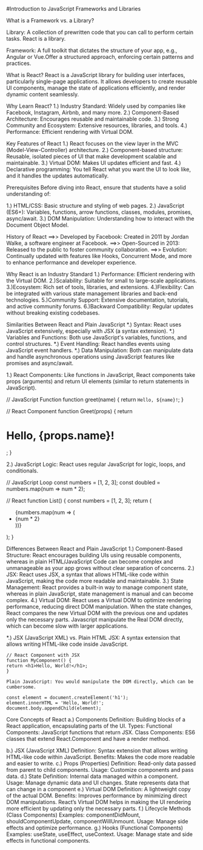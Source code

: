 #Introduction to JavaScript Frameworks and Libraries

What is a Framework vs. a Library?

Library: A collection of prewritten code that you can call to perform certain tasks. React is a library.

Framework: A full toolkit that dictates the structure of your app, e.g., Angular or Vue.Offer a structured approach, enforcing certain patterns and practices.


What is React?
React is a JavaScript library for building user interfaces, particularly single-page applications. It allows developers to create reusable UI components, manage the state of applications efficiently, and render dynamic content seamlessly.



Why Learn React?
1.) Industry Standard: Widely used by companies like Facebook, Instagram, Airbnb, and many more.
2.) Component-Based Architecture: Encourages reusable and maintainable code.
3.) Strong Community and Ecosystem: Extensive resources, libraries, and tools.
4.) Performance: Efficient rendering with Virtual DOM.



Key Features of React
1.) React focuses on the view layer in the MVC (Model-View-Controller) architecture.
2.) Component-based structure: Reusable, isolated pieces of UI that make development scalable and maintainable.
3.) Virtual DOM: Makes UI updates efficient and fast.
4.) Declarative programming: You tell React what you want the UI to look like, and it handles the updates automatically.



Prerequisites
Before diving into React, ensure that students have a solid understanding of:

1.) HTML/CSS: Basic structure and styling of web pages.
2.) JavaScript (ES6+): Variables, functions, arrow functions, classes, modules, promises, async/await.
3.) DOM Manipulation: Understanding how to interact with the Document Object Model.


History of React
==>> Developed by Facebook: Created in 2011 by Jordan Walke, a software engineer at Facebook.
==>> Open-Sourced in 2013: Released to the public to foster community collaboration.
==>> Evolution: Continually updated with features like Hooks, Concurrent Mode, and more to enhance performance and developer experience.


 Why React is an Industry Standard
1.) Performance: Efficient rendering with the Virtual DOM.
2.)Scalability: Suitable for small to large-scale applications.
3.)Ecosystem: Rich set of tools, libraries, and extensions.
4.)Flexibility: Can be integrated with various state management libraries and back-end technologies.
5.)Community Support: Extensive documentation, tutorials, and active community forums.
6.)Backward Compatibility: Regular updates without breaking existing codebases.


Similarities Between React and Plain JavaScript
*.) Syntax: React uses JavaScript extensively, especially with JSX (a syntax extension).
*.) Variables and Functions: Both use JavaScript's variables, functions, and control structures.
*.) Event Handling: React handles events using JavaScript event handlers.
*.) Data Manipulation: Both can manipulate data and handle asynchronous operations using JavaScript features like promises and async/await.

1.) React Components: Like functions in JavaScript, React components take props (arguments) and return UI elements (similar to return statements in JavaScript).


// JavaScript Function
function greet(name) {
  return `Hello, ${name}!`;
}

// React Component
function Greet(props) {
  return <h1>Hello, {props.name}!</h1>;
}


2.) JavaScript Logic: React uses regular JavaScript for logic, loops, and conditionals.


// JavaScript Loop
const numbers = [1, 2, 3];
const doubled = numbers.map(num => num * 2);

// React
function List() {
  const numbers = [1, 2, 3];
  return (
    <ul>
      {numbers.map(num => (
        <li key={num}>{num * 2}</li>
      ))}
    </ul>
  );
}




Differences Between React and Plain JavaScript
1.) Component-Based Structure: React encourages building UIs using reusable components, whereas in plain HTML/JavaScript Code can become complex and unmanageable as your app grows without clear separation of concerns.
2.) JSX: React uses JSX, a syntax that allows HTML-like code within JavaScript, making the code more readable and maintainable.
3.) State Management: React provides a built-in way to manage component state, whereas in plain JavaScript, state management is manual and can become complex.
4.) Virtual DOM: React uses a Virtual DOM to optimize rendering performance, reducing direct DOM manipulation. When the state changes, React compares the new Virtual DOM with the previous one and updates only the necessary parts. Javascript manipulate the Real DOM directly, which can become slow with larger applications.


*.) JSX (JavaScript XML) vs. Plain HTML
    JSX: A syntax extension that allows writing HTML-like code inside JavaScript.

    // React Component with JSX
    function MyComponent() {
    return <h1>Hello, World!</h1>;
    }

    Plain JavaScript: You would manipulate the DOM directly, which can be cumbersome.

    const element = document.createElement('h1');
    element.innerHTML = 'Hello, World!';
    document.body.appendChild(element);


 Core Concepts of React
a.) Components
    Definition: Building blocks of a React application, encapsulating parts of the UI.
    Types:
    Functional Components: JavaScript functions that return JSX.
    Class Components: ES6 classes that extend React.Component and have a render method.

b.) JSX (JavaScript XML)
    Definition: Syntax extension that allows writing HTML-like code within JavaScript.
    Benefits: Makes the code more readable and easier to write.
c.) Props (Properties)
    Definition: Read-only data passed from parent to child components.
    Usage: Customize components and pass data.
d.) State
    Definition: Internal data managed within a component.
    Usage: Manage dynamic data and UI changes.
    State represents data that can change in a component
e.) Virtual DOM
    Definition: A lightweight copy of the actual DOM.
    Benefits: Improves performance by minimizing direct DOM manipulations.
    React’s Virtual DOM helps in making the UI rendering more efficient by updating only the necessary parts.
f.) Lifecycle Methods (Class Components)
    Examples: componentDidMount, shouldComponentUpdate, componentWillUnmount.
    Usage: Manage side effects and optimize performance.
g.) Hooks (Functional Components)
    Examples: useState, useEffect, useContext.
    Usage: Manage state and side effects in functional components.
